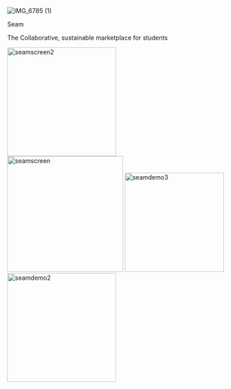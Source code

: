 ![IMG_6785 (1)](https://user-images.githubusercontent.com/96831510/198918651-8bc99a08-4711-4c13-b58b-3f838a58e0a3.jpg)


Seam


The Collaborative, sustainable marketplace for students

<img width="250" alt="seamscreen2" src="https://user-images.githubusercontent.com/96831510/198918418-72c81873-9334-4cef-b863-11d167164ed0.png">
<img width="266" alt="seamscreen" src="https://user-images.githubusercontent.com/96831510/198918439-6932b62d-3b33-43ff-bcb2-afc7bee32424.png">

<img width="228" alt="seamdemo3" src="https://user-images.githubusercontent.com/96831510/198919454-e57cbf7d-a14f-4056-b401-506a930a4d7f.png">

<img width="250" alt="seamdemo2" src="https://user-images.githubusercontent.com/96831510/198919473-815b4353-86d5-48ec-93f1-03b5855fd74e.png">

